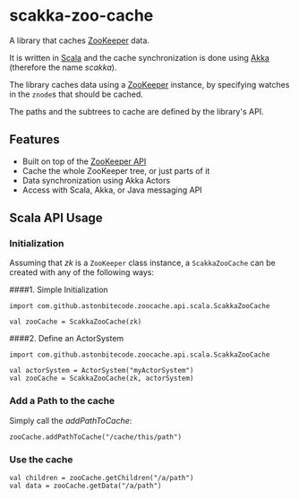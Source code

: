 # scakka-zoo-cache

A library that caches [ZooKeeper](http://zookeeper.apache.org/) data.

It is written in [Scala](http://www.scala-lang.org/) and the cache synchronization is done using [Akka](http://www.akka.io) (therefore the name _scakka_).

The library caches data using a [ZooKeeper](http://zookeeper.apache.org/doc/r3.4.9/api/index.html) instance, by specifying watches in the `znode`s that should be cached.

The paths and the subtrees to cache are defined by the library's API.

## Features

* Built on top of the [ZooKeeper API](http://zookeeper.apache.org/doc/r3.4.9/api/)
* Cache the whole ZooKeeper tree, or just parts of it
* Data synchronization using Akka Actors
* Access with Scala, Akka, or Java messaging API

## Scala API Usage

### Initialization

Assuming that _zk_ is a `ZooKeeper` class instance, a `ScakkaZooCache` can be created with any of the following ways:

####1.  Simple Initialization

```
import com.github.astonbitecode.zoocache.api.scala.ScakkaZooCache

val zooCache = ScakkaZooCache(zk)
```
####2. Define an ActorSystem

```
import com.github.astonbitecode.zoocache.api.scala.ScakkaZooCache

val actorSystem = ActorSystem("myActorSystem")
val zooCache = ScakkaZooCache(zk, actorSystem)
```

### Add a Path to the cache

Simply call the _addPathToCache_:

`zooCache.addPathToCache("/cache/this/path")`

### Use the cache

```
val children = zooCache.getChildren("/a/path")
val data = zooCache.getData("/a/path")
```

